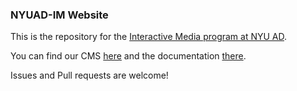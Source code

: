 ### NYUAD-IM Website

This is the repository for the [Interactive Media program at NYU AD](http://nyuad.im).

You can find our CMS [here](http://github.com/nyuad-im/website-panel) and the documentation [there](http://github.com/nyuad-im/website-panel).

Issues and Pull requests are welcome!
